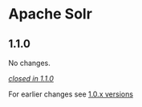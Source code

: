 # Apache Solr

## 1.1.0

No changes.

[*closed in 1.1.0*](https://github.com/akka/alpakka/issues?q=is%3Aclosed+milestone%3A1.1.0+label%3Ap%3Asolr)

For earlier changes see [1.0.x versions](../1.0.x/solr.md)
